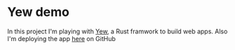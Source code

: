# Yew demo

In this project I'm playing with [Yew](https://yew.rs/), a Rust framwork to build web apps. Also I'm deploying the app [here](https://sherif2003.github.io/yew-demo/) on GitHub
